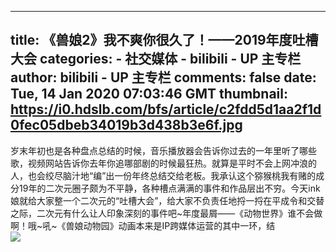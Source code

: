 
---
title: 《兽娘2》我不爽你很久了！——2019年度吐槽大会
categories: 
    - 社交媒体
    - bilibili - UP 主专栏
author: bilibili - UP 主专栏
comments: false
date: Tue, 14 Jan 2020 07:03:46 GMT
thumbnail: https://i0.hdslb.com/bfs/article/c2fdd5d1aa2f1d0fec05dbeb34019b3d438b3e6f.jpg
---

<div>   
岁末年初也是各种盘点总结的时候，音乐播放器会告诉你过去的一年里听了哪些歌，视频网站告诉你去年你追哪部剧的时候最狂热。就算是平时不会上网冲浪的人，也会绞尽脑汁地“编”出一份年终总结交给老板。我承认这个猕猴桃我有赌的成分19年的二次元圈子颇为不平静，各种槽点满满的事件和作品层出不穷。今天ink娘就给大家整一个二次元的“吐槽大会”，给大家不负责任地捋一捋在平成令和交替之际，二次元有什么让人印象深刻的事件吧~年度最屑——《动物世界》谁不会做啊！哦~吼~《兽娘动物园》动画本来是IP跨媒体运营的其中一环，结<br><img src="https://i0.hdslb.com/bfs/article/c2fdd5d1aa2f1d0fec05dbeb34019b3d438b3e6f.jpg" referrerpolicy="no-referrer">  
</div>
            
